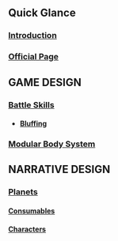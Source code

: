 ## Quick Glance

### [Introduction](https://github.com/ZiDiZhu/speculative-2/wiki/%5BProject-ORB%5D-Introduction)
### [Official Page](https://zidizhu.github.io/portfolio/ProjectOrb.html)

## GAME DESIGN

### [Battle Skills](https://github.com/ZiDiZhu/speculative-2/wiki/BATTLE-SKILLS)
- #### [Bluffing](https://github.com/ZiDiZhu/speculative-2/wiki/BLUFFING)

### [Modular Body System]()

## NARRATIVE DESIGN

### [Planets](https://github.com/ZiDiZhu/speculative-2/wiki/PLANETS)
#### [Consumables](https://github.com/ZiDiZhu/speculative-2/wiki/Consumables-on-Blue-Planet:-a-cultural-tour)
#### [Characters](https://github.com/ZiDiZhu/speculative-2/wiki/Characters)